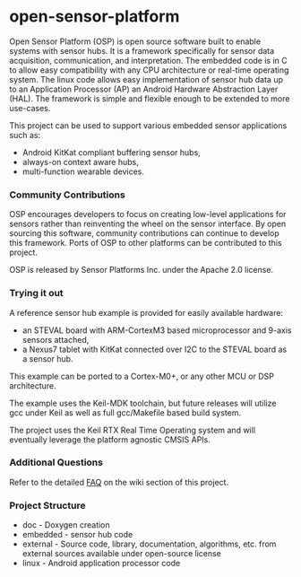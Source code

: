 open-sensor-platform
====================

Open Sensor Platform (OSP) is open source software built to enable
systems with sensor hubs.  It is a framework specifically for sensor
data acquisition, communication, and interpretation.  The embedded
code is in C to allow easy compatibility with any CPU architecture or
real-time operating system.  The linux code allows easy implementation
of sensor hub data up to an Application Processor (AP) an Android
Hardware Abstraction Layer (HAL).  The framework is simple and
flexible enough to be extended to more use-cases.

This project can be used to support various embedded sensor
applications such as:
  * Android KitKat compliant buffering sensor hubs,
  * always-on context aware hubs,
  * multi-function wearable devices.

### Community Contributions

OSP encourages developers to focus on creating low-level applications
for sensors rather than reinventing the wheel on the sensor interface.
By open sourcing this software, community contributions can continue
to develop this framework.  Ports of OSP to other platforms can be
contributed to this project.

OSP is released by Sensor Platforms Inc. under the Apache 2.0 license.

### Trying it out

A reference sensor hub example is provided for easily available hardware: 
  * an STEVAL board with ARM-CortexM3 based microprocessor and 9-axis sensors attached,
  * a Nexus7 tablet with KitKat connected over I2C to the STEVAL board as a sensor hub.

This example can be ported to a Cortex-M0+, or any other MCU or DSP
architecture.

The example uses the Keil-MDK toolchain, but
future releases will utilize gcc under Keil as well as full
gcc/Makefile based build system.

The project uses the Keil RTX Real Time Operating system and will
eventually leverage the platform agnostic CMSIS APIs.

### Additional Questions

Refer to the detailed [FAQ](https://github.com/sensorplatforms/open-sensor-platform/wiki) on the wiki section of this project.


### Project Structure
  * doc - Doxygen creation
  * embedded - sensor hub code 
  * external - Source code, library, documentation, algorithms, etc. from external sources available under open-source license
  * linux - Android application processor code
